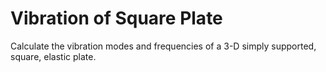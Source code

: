 # **Vibration of Square Plate**

Calculate the vibration modes and frequencies of a 3-D simply supported, square, elastic plate.
